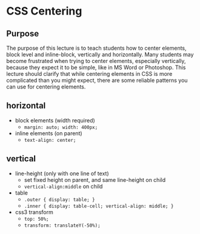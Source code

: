 CSS Centering
===========

Purpose
------

The purpose of this lecture is to teach students how to center elements, block level and inline-block, vertically and horizontally. Many students may become frustrated when trying to center elements, especially vertically, because they expect it to be simple, like in MS Word or Photoshop. This lecture should clarify that while centering elements in CSS is more complicated than you might expect, there are some reliable patterns you can use for centering elements. 

horizontal
-------
- block elements (width required)
    - `margin: auto; width: 400px;`
- inline elements (on parent)
    - `text-align: center;`

vertical
---------
- line-height (only with one line of text)
    - set fixed height on parent, and same line-height on child
    - `vertical-align:middle` on child
- table
    - `.outer { display: table; }` 
    - `.inner { display: table-cell; vertical-align: middle; }`
- css3 transform        
    - `top: 50%;`
    - `transform: translateY(-50%);`
